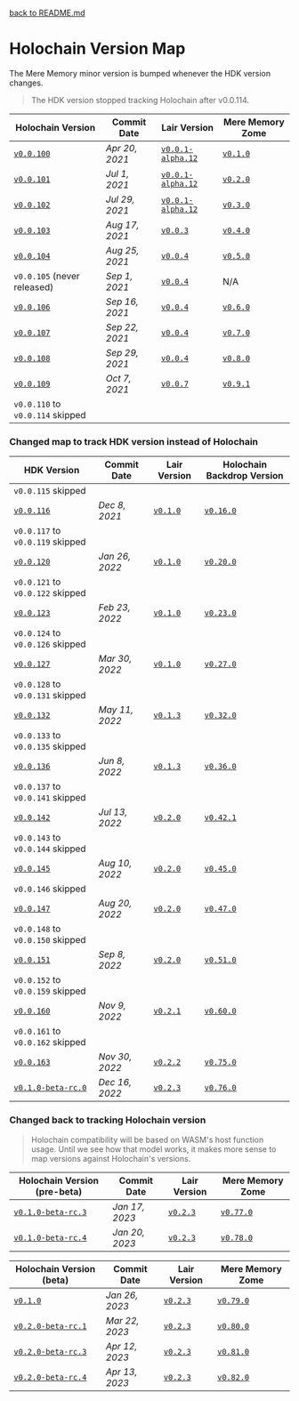 [back to README.md](../README.md)

# Holochain Version Map

The Mere Memory minor version is bumped whenever the HDK version changes.

> The HDK version stopped tracking Holochain after v0.0.114.

| Holochain Version                                                                                  | Commit Date    | Lair Version                                                                                         | Mere Memory Zome                                                           |
|----------------------------------------------------------------------------------------------------|----------------|------------------------------------------------------------------------------------------------------|----------------------------------------------------------------------------|
| [`v0.0.100`](https://github.com/holochain/holochain/tree/3bd9181ea35c32993d1550591fd19720b31065f6) | *Apr 20, 2021* | [`v0.0.1-alpha.12`](https://github.com/holochain/lair/tree/2998dd3ad21928115b3a531cbc319e61bc896b78) | [`v0.1.0`](https://github.com/mjbrisebois/hc-zome-mere-memory/tree/v0.1.0) |
| [`v0.0.101`](https://github.com/holochain/holochain/tree/ea726cc05aa6064c3b8b4f85fddf3e89429f018e) | *Jul 1, 2021*  | [`v0.0.1-alpha.12`](https://github.com/holochain/lair/tree/2998dd3ad21928115b3a531cbc319e61bc896b78) | [`v0.2.0`](https://github.com/mjbrisebois/hc-zome-mere-memory/tree/v0.2.0) |
| [`v0.0.102`](https://github.com/holochain/holochain/tree/6535292238dc1fbd2b60433a2054f7787e4f060e) | *Jul 29, 2021* | [`v0.0.1-alpha.12`](https://github.com/holochain/lair/tree/2998dd3ad21928115b3a531cbc319e61bc896b78) | [`v0.3.0`](https://github.com/mjbrisebois/hc-zome-mere-memory/tree/v0.3.0) |
| [`v0.0.103`](https://github.com/holochain/holochain/tree/f3d17d993ad8d988402cc01d73a0095484efbabb) | *Aug 17, 2021* | [`v0.0.3`](https://github.com/holochain/lair/tree/6a9aab37c90566328c13c4d048d1afaf75fc39a9)          | [`v0.4.0`](https://github.com/mjbrisebois/hc-zome-mere-memory/tree/v0.4.0) |
| [`v0.0.104`](https://github.com/holochain/holochain/tree/d003eb7a45f1d7125c4701332202761721793d68) | *Aug 25, 2021* | [`v0.0.4`](https://github.com/holochain/lair/tree/d3155ac98ec550c6b5eb097923556958015f9354)          | [`v0.5.0`](https://github.com/mjbrisebois/hc-zome-mere-memory/tree/v0.5.0) |
| `v0.0.105` (never released)                                                                        | *Sep 1, 2021*  | [`v0.0.4`](https://github.com/holochain/lair/tree/d3155ac98ec550c6b5eb097923556958015f9354)          | N/A                                                                        |
| [`v0.0.106`](https://github.com/holochain/holochain/tree/b11908875a9f6a09e8939fbf6f45ff658e3d10a6) | *Sep 16, 2021* | [`v0.0.4`](https://github.com/holochain/lair/tree/d3155ac98ec550c6b5eb097923556958015f9354)          | [`v0.6.0`](https://github.com/mjbrisebois/hc-zome-mere-memory/tree/v0.6.0) |
| [`v0.0.107`](https://github.com/holochain/holochain/tree/221f3424a919224dcf1950d1059e8b88aba08f7b) | *Sep 22, 2021* | [`v0.0.4`](https://github.com/holochain/lair/tree/d3155ac98ec550c6b5eb097923556958015f9354)          | [`v0.7.0`](https://github.com/mjbrisebois/hc-zome-mere-memory/tree/v0.7.0) |
| [`v0.0.108`](https://github.com/holochain/holochain/tree/cad04aec3fb5f137b2d224ab29dcc204af7b9821) | *Sep 29, 2021* | [`v0.0.4`](https://github.com/holochain/lair/tree/d3155ac98ec550c6b5eb097923556958015f9354)          | [`v0.8.0`](https://github.com/mjbrisebois/hc-zome-mere-memory/tree/v0.8.0) |
| [`v0.0.109`](https://github.com/holochain/holochain/tree/e5a480ce735beaa8ae7434abdb1b6dc03d487ffa) | *Oct 7, 2021*  | [`v0.0.7`](https://github.com/holochain/lair/tree/bd92b76ad9cc18bc0c0db215e4bea9767c9003cf)          | [`v0.9.1`](https://github.com/mjbrisebois/hc-zome-mere-memory/tree/v0.9.1) |
| `v0.0.110` to  `v0.0.114` skipped                                                                  |                |                                                                                                      |                                                                            |


### Changed map to track HDK version instead of Holochain

| HDK Version                                                                                                | Commit Date    | Lair Version                                                                                | Holochain Backdrop Version                                                   |
|------------------------------------------------------------------------------------------------------------|----------------|---------------------------------------------------------------------------------------------|------------------------------------------------------------------------------|
| `v0.0.115` skipped                                                                                         |                |                                                                                             |                                                                              |
| [`v0.0.116`](https://github.com/holochain/holochain/tree/9d9a556e8236234bcca64ee33620012c8a6ab095)         | *Dec 8, 2021*  | [`v0.1.0`](https://github.com/holochain/lair/tree/0343621e0bfa2a941ecf53363003d1f28b7ef0e6) | [`v0.16.0`](https://github.com/mjbrisebois/hc-zome-mere-memory/tree/v0.16.0) |
| `v0.0.117` to  `v0.0.119` skipped                                                                          |                |                                                                                             |                                                                              |
| [`v0.0.120`](https://github.com/holochain/holochain/tree/4a449ee985053f5b8ee0f0688b949bd26bfcb3fc)         | *Jan 26, 2022* | [`v0.1.0`](https://github.com/holochain/lair/tree/0343621e0bfa2a941ecf53363003d1f28b7ef0e6) | [`v0.20.0`](https://github.com/mjbrisebois/hc-zome-mere-memory/tree/v0.20.0) |
| `v0.0.121` to  `v0.0.122` skipped                                                                          |                |                                                                                             |                                                                              |
| [`v0.0.123`](https://github.com/holochain/holochain/tree/3e49d501ce1b74a700d5abae9b8b26021885f012)         | *Feb 23, 2022* | [`v0.1.0`](https://github.com/holochain/lair/tree/0343621e0bfa2a941ecf53363003d1f28b7ef0e6) | [`v0.23.0`](https://github.com/mjbrisebois/hc-zome-mere-memory/tree/v0.23.0) |
| `v0.0.124` to  `v0.0.126` skipped                                                                          |                |                                                                                             |                                                                              |
| [`v0.0.127`](https://github.com/holochain/holochain/tree/ee7242f9aa014f1024cf90401b0a4d136b59323f)         | *Mar 30, 2022* | [`v0.1.0`](https://github.com/holochain/lair/tree/0343621e0bfa2a941ecf53363003d1f28b7ef0e6) | [`v0.27.0`](https://github.com/mjbrisebois/hc-zome-mere-memory/tree/v0.27.0) |
| `v0.0.128` to  `v0.0.131` skipped                                                                          |                |                                                                                             |                                                                              |
| [`v0.0.132`](https://github.com/holochain/holochain/tree/9356749f7fecf2414d2d388f74037514f65571ef)         | *May 11, 2022* | [`v0.1.3`](https://github.com/holochain/lair/tree/27e3a4e305e2a5d48ba625aa3bfac9516d2583ed) | [`v0.32.0`](https://github.com/mjbrisebois/hc-zome-mere-memory/tree/v0.32.0) |
| `v0.0.133` to  `v0.0.135` skipped                                                                          |                |                                                                                             |                                                                              |
| [`v0.0.136`](https://github.com/holochain/holochain/tree/7f204047c56a2c165b1442cd480828a03caadde2)         | *Jun 8, 2022*  | [`v0.1.3`](https://github.com/holochain/lair/tree/27e3a4e305e2a5d48ba625aa3bfac9516d2583ed) | [`v0.36.0`](https://github.com/mjbrisebois/hc-zome-mere-memory/tree/v0.36.0) |
| `v0.0.137` to  `v0.0.141` skipped                                                                          |                |                                                                                             |                                                                              |
| [`v0.0.142`](https://github.com/holochain/holochain/tree/88813d781247c9db4d254063a604c22813013af5)         | *Jul 13, 2022* | [`v0.2.0`](https://github.com/holochain/lair/tree/20b18781d217f172187f16a0ef86b78eb1fcd3bd) | [`v0.42.1`](https://github.com/mjbrisebois/hc-zome-mere-memory/tree/v0.42.1) |
| `v0.0.143` to  `v0.0.144` skipped                                                                          |                |                                                                                             |                                                                              |
| [`v0.0.145`](https://github.com/holochain/holochain/tree/005c15c06404f41baa77e4533a32cef93a69ed3b)         | *Aug 10, 2022* | [`v0.2.0`](https://github.com/holochain/lair/tree/20b18781d217f172187f16a0ef86b78eb1fcd3bd) | [`v0.45.0`](https://github.com/mjbrisebois/hc-zome-mere-memory/tree/v0.45.0) |
| `v0.0.146`  skipped                                                                                        |                |                                                                                             |                                                                              |
| [`v0.0.147`](https://github.com/holochain/holochain/tree/ab8c5552111da73971554ea3d80e473c97b5c650)         | *Aug 20, 2022* | [`v0.2.0`](https://github.com/holochain/lair/tree/20b18781d217f172187f16a0ef86b78eb1fcd3bd) | [`v0.47.0`](https://github.com/mjbrisebois/hc-zome-mere-memory/tree/v0.47.0) |
| `v0.0.148` to `v0.0.150` skipped                                                                           |                |                                                                                             |                                                                              |
| [`v0.0.151`](https://github.com/holochain/holochain/tree/cf8adc073596f4f5fc3dcf31c30bc8ade47a6f93)         | *Sep 8, 2022*  | [`v0.2.0`](https://github.com/holochain/lair/tree/20b18781d217f172187f16a0ef86b78eb1fcd3bd) | [`v0.51.0`](https://github.com/mjbrisebois/hc-zome-mere-memory/tree/v0.51.0) |
| `v0.0.152` to `v0.0.159` skipped                                                                           |                |                                                                                             |                                                                              |
| [`v0.0.160`](https://github.com/holochain/holochain/tree/c39dac04fc87bc1325a8bb6fce275caedaa07eb3)         | *Nov 9, 2022*  | [`v0.2.1`](https://github.com/holochain/lair/tree/840999730ff2a5bacea8a31ed8fbacc954291b5c) | [`v0.60.0`](https://github.com/mjbrisebois/hc-zome-mere-memory/tree/v0.60.0) |
| `v0.0.161` to `v0.0.162` skipped                                                                           |                |                                                                                             |                                                                              |
| [`v0.0.163`](https://github.com/holochain/holochain/tree/64286bf7aa10e9e93032361a69843daa354fdb1b)         | *Nov 30, 2022* | [`v0.2.2`](https://github.com/holochain/lair/tree/004d15c05f51bb625cb5c8db6e71f4a58ff4d3fe) | [`v0.75.0`](https://github.com/mjbrisebois/hc-zome-mere-memory/tree/v0.75.0) |
| [`v0.1.0-beta-rc.0`](https://github.com/holochain/holochain/tree/eb1e637c353190bfdba8b742c6b8bbb1b3f4a669) | *Dec 16, 2022* | [`v0.2.3`](https://github.com/holochain/lair/tree/cbfbefefe43073904a914c8181a450209a74167b) | [`v0.76.0`](https://github.com/mjbrisebois/hc-zome-mere-memory/tree/v0.76.0) |


### Changed back to tracking Holochain version

> Holochain compatibility will be based on WASM's host function usage.  Until we see how that model
> works, it makes more sense to map versions against Holochain's versions.

| Holochain Version (pre-beta)                                                                               | Commit Date    | Lair Version                                                                                | Mere Memory Zome                                                             |
|------------------------------------------------------------------------------------------------------------|----------------|---------------------------------------------------------------------------------------------|------------------------------------------------------------------------------|
| [`v0.1.0-beta-rc.3`](https://github.com/holochain/holochain/tree/60c042dbc8cc11aef091931c2758bb3e0d816662) | *Jan 17, 2023* | [`v0.2.3`](https://github.com/holochain/lair/tree/cbfbefefe43073904a914c8181a450209a74167b) | [`v0.77.0`](https://github.com/mjbrisebois/hc-zome-mere-memory/tree/v0.77.0) |
| [`v0.1.0-beta-rc.4`](https://github.com/holochain/holochain/tree/2730fc80a4c87144fc0a755862628af5448b96fd) | *Jan 20, 2023* | [`v0.2.3`](https://github.com/holochain/lair/tree/cbfbefefe43073904a914c8181a450209a74167b) | [`v0.78.0`](https://github.com/mjbrisebois/hc-zome-mere-memory/tree/v0.78.0) |

| Holochain Version (beta)                                                                                   | Commit Date    | Lair Version                                                                                | Mere Memory Zome                                                             |
|------------------------------------------------------------------------------------------------------------|----------------|---------------------------------------------------------------------------------------------|------------------------------------------------------------------------------|
| [`v0.1.0`](https://github.com/holochain/holochain/tree/41150668b18a57f4dc801a0b3439c1c76e149064)           | *Jan 26, 2023* | [`v0.2.3`](https://github.com/holochain/lair/tree/cbfbefefe43073904a914c8181a450209a74167b) | [`v0.79.0`](https://github.com/mjbrisebois/hc-zome-mere-memory/tree/v0.79.0) |
| [`v0.2.0-beta-rc.1`](https://github.com/holochain/holochain/tree/1f765d0b8d82d0f568ee8c42a33f0863c2a0bc90) | *Mar 22, 2023* | [`v0.2.3`](https://github.com/holochain/lair/tree/cbfbefefe43073904a914c8181a450209a74167b) | [`v0.80.0`](https://github.com/mjbrisebois/hc-zome-mere-memory/tree/v0.80.0) |
| [`v0.2.0-beta-rc.3`](https://github.com/holochain/holochain/tree/a2da5b87290bc8a4386d5055844ec2ae82737927) | *Apr 12, 2023* | [`v0.2.3`](https://github.com/holochain/lair/tree/cbfbefefe43073904a914c8181a450209a74167b) | [`v0.81.0`](https://github.com/mjbrisebois/hc-zome-mere-memory/tree/v0.81.0) |
| [`v0.2.0-beta-rc.4`](https://github.com/holochain/holochain/tree/9c4f10d16b28c977682010746c4a61641ecb68c8) | *Apr 13, 2023* | [`v0.2.3`](https://github.com/holochain/lair/tree/cbfbefefe43073904a914c8181a450209a74167b) | [`v0.82.0`](https://github.com/mjbrisebois/hc-zome-mere-memory/tree/v0.82.0) |
